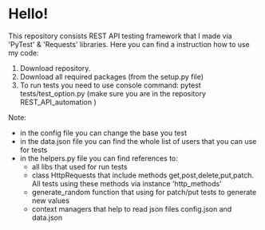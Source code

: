 # Hello!

This repository consists REST API testing framework that I made via 'PyTest' & 'Requests' libraries. Here you can find a instruction how to use my code:

1. Download repository.
2. Download all required packages (from the setup.py file)
3. To run tests you need to use console command: pytest tests/test_option.py (make sure you are in the repository REST_API_automation )

Note:
- in the config file you can change the base you test
- in the data.json file you can find the whole list of users that you can use for tests
- in the helpers.py file you can find references to:
  - all libs that used for run tests
  - class HttpRequests that include methods get,post,delete,put,patch. All tests using these methods via instance 'http_methods'
  - generate_random function that using for patch/put tests to generate new values
  - context managers that help to read json files config.json and data.json
